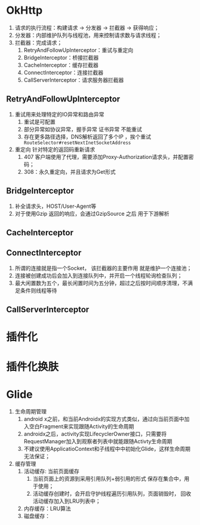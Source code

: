 # OkHttp
1. 请求的执行流程：构建请求 -> 分发器 -> 拦截器 -> 获得响应；
2. 分发器：内部维护队列与线程池，用来控制请求数与请求线程；
3. 拦截器：完成请求；
	1. RetryAndFollowUpInterceptor：重试与重定向
	2. BridgeInterceptor：桥接拦截器
	3. CacheInterceptor：缓存拦截器
	4. ConnectInterceptor：连接拦截器
	5. CallServerInterceptor：请求服务器拦截器
## RetryAndFollowUpInterceptor
1. 重试用来处理特定的IO异常和路由异常
	1. 重试是可配置
	2. 部分异常如协议异常，握手异常 证书异常 不能重试
	3. 存在更多路径选择，DNS解析返回了多个IP ，挨个重试` RouteSelector#resetNextInetSocketAddress`
2. 重定向 针对特定的返回码重新请求
	1. 407 客户端使用了代理，需要添加Proxy-Authorization请求头，并配置密码；
	2. 308：永久重定向，并且请求为Get形式
## BridgeInterceptor
1. 补全请求头，HOST/User-Agent等
2.  对于使用Gzip 返回的响应，会通过GzipSource 之后 用于下游解析
## CacheInterceptor
## ConnectInterceptor
1. 所谓的连接就是指一个Socket， 该拦截器的主要作用 就是维护一个连接池；
2. 连接被创建成功后会加入到连接队列中，并开启一个线程轮询检查队列；
3. 最大闲置数为五个，最长闲置时间为五分钟，超过之后按时间顺序清理，不满足条件则线程等待
## CallServerInterceptor

# 插件化
# 插件化换肤
# Glide
1. 生命周期管理
	1.  android x之前，和当前Androidx的实现方式类似，通过向当前页面中加入空白Fragment来实现跟随Activity的生命周期
	2. androidx之后，activity实现LifecyclerOwner接口，只需要将RequestManager加入到观察者列表中就能跟随Activty生命周期
	3.  不建议使用ApplicatioContext和子线程中中初始化Glide，这样生命周期无法保证；
2. 缓存管理
	1. 活动缓存: 当前页面缓存
		1. 当前页面上的资源到采用引用队列+弱引用的形式 保存在集合中，用于使用；
		2. 活动缓存创建时，会开启守护线程遍历引用队列，页面销毁时， 回收活动缓存加入到LRU列表中；
	3. 内存缓存：LRU算法
	4. 磁盘缓存：